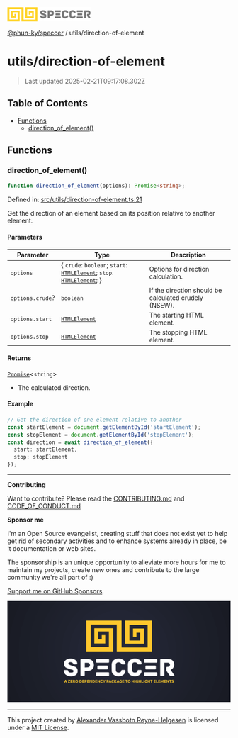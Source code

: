 <div>
  <img alt="SPECCER logo" src="https://raw.githubusercontent.com/phun-ky/speccer/main/public/logo-speccer-horizontal-colored-package.svg?raw=true" style="max-height:32px;" />
</div>

[@phun-ky/speccer](../README.md) / utils/direction-of-element

# utils/direction-of-element

> Last updated 2025-02-21T09:17:08.302Z

## Table of Contents

- [Functions](#functions)
  - [direction_of_element()](#direction_of_element)

## Functions

### direction_of_element()

```ts
function direction_of_element(options): Promise<string>;
```

Defined in: [src/utils/direction-of-element.ts:21](https://github.com/phun-ky/speccer/blob/main/src/utils/direction-of-element.ts#L21)

Get the direction of an element based on its position relative to another element.

#### Parameters

| Parameter        | Type                                                                                                                                                                                        | Description                                           |
| ---------------- | ------------------------------------------------------------------------------------------------------------------------------------------------------------------------------------------- | ----------------------------------------------------- |
| `options`        | \{ `crude`: `boolean`; `start`: [`HTMLElement`](https://developer.mozilla.org/docs/Web/API/HTMLElement); `stop`: [`HTMLElement`](https://developer.mozilla.org/docs/Web/API/HTMLElement); } | Options for direction calculation.                    |
| `options.crude`? | `boolean`                                                                                                                                                                                   | If the direction should be calculated crudely (NSEW). |
| `options.start`  | [`HTMLElement`](https://developer.mozilla.org/docs/Web/API/HTMLElement)                                                                                                                     | The starting HTML element.                            |
| `options.stop`   | [`HTMLElement`](https://developer.mozilla.org/docs/Web/API/HTMLElement)                                                                                                                     | The stopping HTML element.                            |

#### Returns

[`Promise`](https://developer.mozilla.org/docs/Web/JavaScript/Reference/Global_Objects/Promise)\<`string`>

- The calculated direction.

#### Example

```ts
// Get the direction of one element relative to another
const startElement = document.getElementById('startElement');
const stopElement = document.getElementById('stopElement');
const direction = await direction_of_element({
  start: startElement,
  stop: stopElement
});
```

---

**Contributing**

Want to contribute? Please read the [CONTRIBUTING.md](https://github.com/phun-ky/speccer/blob/main/CONTRIBUTING.md) and [CODE_OF_CONDUCT.md](https://github.com/phun-ky/speccer/blob/main/CODE_OF_CONDUCT.md)

**Sponsor me**

I'm an Open Source evangelist, creating stuff that does not exist yet to help get rid of secondary activities and to enhance systems already in place, be it documentation or web sites.

The sponsorship is an unique opportunity to alleviate more hours for me to maintain my projects, create new ones and contribute to the large community we're all part of :)

[Support me on GitHub Sponsors](https://github.com/sponsors/phun-ky).

![Speccer banner, with logo and slogan: A zero dependency package to annotate or highlight elements](https://github.com/phun-ky/speccer/blob/main/public/speccer-banner.png?raw=true)

---

This project created by [Alexander Vassbotn Røyne-Helgesen](http://phun-ky.net) is licensed under a [MIT License](https://choosealicense.com/licenses/mit/).
